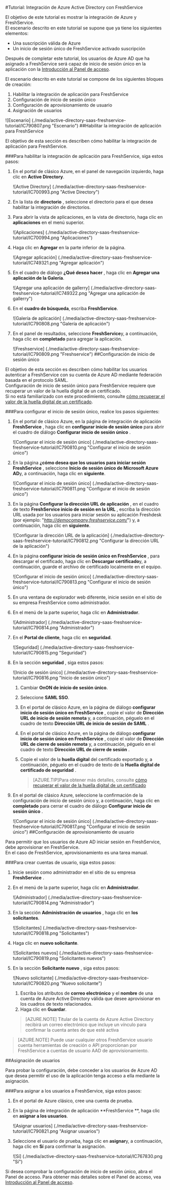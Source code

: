<properties 
    pageTitle="Tutorial: Integración de Azure Active Directory con FreshService | Microsoft Azure" 
    description="Aprenda a usar FreshService con Azure Active Directory para habilitar el inicio de sesión único, aprovisionamiento automatizado y mucho más." 
    services="active-directory" 
    authors="jeevansd"  
    documentationCenter="na" 
    manager="femila"/>
<tags 
    ms.service="active-directory" 
    ms.devlang="na" 
    ms.topic="article" 
    ms.tgt_pltfrm="na" 
    ms.workload="identity" 
    ms.date="09/29/2016" 
    ms.author="jeedes" />

#<a name="tutorial-azure-active-directory-integration-with-freshservice"></a>Tutorial: Integración de Azure Active Directory con FreshService
  
El objetivo de este tutorial es mostrar la integración de Azure y FreshService.  
El escenario descrito en este tutorial se supone que ya tiene los siguientes elementos:

-   Una suscripción válida de Azure
-   Un inicio de sesión único de FreshService activado suscripción
  
Después de completar este tutorial, los usuarios de Azure AD que ha asignado a FreshService será capaz de inicio de sesión único en la aplicación con la [Introducción al Panel de acceso](active-directory-saas-access-panel-introduction.md).
  
El escenario descrito en este tutorial se compone de los siguientes bloques de creación:

1.  Habilitar la integración de aplicación para FreshService
2.  Configuración de inicio de sesión único
3.  Configuración de aprovisionamiento de usuario
4.  Asignación de usuarios

![Escenario] (./media/active-directory-saas-freshservice-tutorial/IC790807.png "Escenario")
##<a name="enabling-the-application-integration-for-freshservice"></a>Habilitar la integración de aplicación para FreshService
  
El objetivo de esta sección es describen cómo habilitar la integración de aplicación para FreshService.

###<a name="to-enable-the-application-integration-for-freshservice-perform-the-following-steps"></a>Para habilitar la integración de aplicación para FreshService, siga estos pasos:

1.  En el portal de clásico Azure, en el panel de navegación izquierdo, haga clic en **Active Directory**.

    ![Active Directory] (./media/active-directory-saas-freshservice-tutorial/IC700993.png "Active Directory")

2.  En la lista de **directorio** , seleccione el directorio para el que desea habilitar la integración de directorios.

3.  Para abrir la vista de aplicaciones, en la vista de directorio, haga clic en **aplicaciones** en el menú superior.

    ![Aplicaciones] (./media/active-directory-saas-freshservice-tutorial/IC700994.png "Aplicaciones")

4.  Haga clic en **Agregar** en la parte inferior de la página.

    ![Agregar aplicación] (./media/active-directory-saas-freshservice-tutorial/IC749321.png "Agregar aplicación")

5.  En el cuadro de diálogo **¿Qué desea hacer** , haga clic en **Agregar una aplicación de la Galería**.

    ![Agregar una aplicación de gallerry] (./media/active-directory-saas-freshservice-tutorial/IC749322.png "Agregar una aplicación de gallerry")

6.  En el **cuadro de búsqueda**, escriba **FreshService**.

    ![Galería de aplicación] (./media/active-directory-saas-freshservice-tutorial/IC790808.png "Galería de aplicación")

7.  En el panel de resultados, seleccione **FreshService**y, a continuación, haga clic en **completado** para agregar la aplicación.

    ![Freshservice] (./media/active-directory-saas-freshservice-tutorial/IC790809.png "Freshservice")
##<a name="configuring-single-sign-on"></a>Configuración de inicio de sesión único
  
El objetivo de esta sección es describen cómo habilitar los usuarios autenticar a FreshService con su cuenta de Azure AD mediante federación basada en el protocolo SAML.  
Configuración de inicio de sesión único para FreshService requiere que recuperar un valor de la huella digital de un certificado.  
Si no está familiarizado con este procedimiento, consulte [cómo recuperar el valor de la huella digital de un certificado](http://youtu.be/YKQF266SAxI).

###<a name="to-configure-single-sign-on-perform-the-following-steps"></a>Para configurar el inicio de sesión único, realice los pasos siguientes:

1.  En el portal de clásico Azure, en la página de integración de aplicación **FreshService** , haga clic en **configurar inicio de sesión único** para abrir el cuadro de diálogo **Configurar inicio de sesión único** .

    ![Configurar el inicio de sesión único] (./media/active-directory-saas-freshservice-tutorial/IC790810.png "Configurar el inicio de sesión único")

2.  En la página **¿cómo desea que los usuarios para iniciar sesión FreshService** , seleccione **Inicio de sesión único de Microsoft Azure AD**y, a continuación, haga clic en **siguiente**.

    ![Configurar el inicio de sesión único] (./media/active-directory-saas-freshservice-tutorial/IC790811.png "Configurar el inicio de sesión único")

3.  En la página **Configurar la dirección URL de aplicación** , en el cuadro de texto **FreshService inicio de sesión en la URL** , escriba la dirección URL usada por los usuarios para iniciar sesión su aplicación Freshdesk (por ejemplo: "*http://democompany.freshservice.com/*") y, a continuación, haga clic en **siguiente**.

    ![Configurar la dirección URL de la aplicación] (./media/active-directory-saas-freshservice-tutorial/IC790812.png "Configurar la dirección URL de la aplicación")

4.  En la página **configurar inicio de sesión único en FreshService** , para descargar el certificado, haga clic en **Descargar certificado**y, a continuación, guarde el archivo de certificado localmente en el equipo.

    ![Configurar el inicio de sesión único] (./media/active-directory-saas-freshservice-tutorial/IC790813.png "Configurar el inicio de sesión único")

5.  En una ventana de explorador web diferente, inicie sesión en el sitio de su empresa FreshService como administrador.

6.  En el menú de la parte superior, haga clic en **Administrador**.

    ![Administrador] (./media/active-directory-saas-freshservice-tutorial/IC790814.png "Administrador")

7.  En el **Portal de cliente**, haga clic en **seguridad**.

    ![Seguridad] (./media/active-directory-saas-freshservice-tutorial/IC790815.png "Seguridad")

8.  En la sección **seguridad** , siga estos pasos:

    ![Inicio de sesión único] (./media/active-directory-saas-freshservice-tutorial/IC790816.png "Inicio de sesión único")

    1.  Cambiar **OnON de inicio de sesión único**.
    2.  Seleccione **SAML SSO**.
    3.  En el portal de clásico Azure, en la página de diálogo **configurar inicio de sesión único en FreshService** , copie el valor de **Dirección URL de inicio de sesión remota** y, a continuación, péguelo en el cuadro de texto **Dirección URL de inicio de sesión de SAML** .
    4.  En el portal de clásico Azure, en la página de diálogo **configurar inicio de sesión único en FreshService** , copie el valor de **Dirección URL de cierre de sesión remota** y, a continuación, péguelo en el cuadro de texto **Dirección URL de cierre de sesión** .
    5.  Copie el valor de la **huella digital** del certificado exportado y, a continuación, péguelo en el cuadro de texto de la **Huella digital de certificado de seguridad** .
    
        >[AZURE.TIP]Para obtener más detalles, consulte [cómo recuperar el valor de la huella digital de un certificado](http://youtu.be/YKQF266SAxI)

9.  En el portal de clásico Azure, seleccione la confirmación de la configuración de inicio de sesión único y, a continuación, haga clic en **completado** para cerrar el cuadro de diálogo **Configurar inicio de sesión único** .

    ![Configurar el inicio de sesión único] (./media/active-directory-saas-freshservice-tutorial/IC790817.png "Configurar el inicio de sesión único")
##<a name="configuring-user-provisioning"></a>Configuración de aprovisionamiento de usuario
  
Para permitir que los usuarios de Azure AD iniciar sesión en FreshService, debe aprovisionar en FreshService.  
En el caso de FreshService, aprovisionamiento es una tarea manual.

###<a name="to-provision-a-user-accounts-perform-the-following-steps"></a>Para crear cuentas de usuario, siga estos pasos:

1.  Inicie sesión como administrador en el sitio de su empresa **FreshService** .

2.  En el menú de la parte superior, haga clic en **Administrador**.

    ![Administrador] (./media/active-directory-saas-freshservice-tutorial/IC790814.png "Administrador")

3.  En la sección **Administración de usuarios** , haga clic en **los solicitantes**.

    ![Solicitantes] (./media/active-directory-saas-freshservice-tutorial/IC790818.png "Solicitantes")

4.  Haga clic en **nuevo solicitante**.

    ![Solicitantes nuevos] (./media/active-directory-saas-freshservice-tutorial/IC790819.png "Solicitantes nuevos")

5.  En la sección **Solicitante nuevo** , siga estos pasos:

    ![Nuevo solicitante] (./media/active-directory-saas-freshservice-tutorial/IC790820.png "Nuevo solicitante")

    1.  Escriba los atributos de **correo electrónico** y el **nombre** de una cuenta de Azure Active Directory válida que desee aprovisionar en los cuadros de texto relacionados.
    2.  Haga clic en **Guardar**.

    >[AZURE.NOTE] Titular de la cuenta de Azure Active Directory recibirá un correo electrónico que incluye un vínculo para confirmar la cuenta antes de que esté activa

>[AZURE.NOTE] Puede usar cualquier otros FreshService usuario cuenta herramientas de creación o API proporcionan por FreshService a cuentas de usuario AAD de aprovisionamiento.

##<a name="assigning-users"></a>Asignación de usuarios
  
Para probar la configuración, debe conceder a los usuarios de Azure AD que desea permitir el uso de la aplicación tenga acceso a ella mediante la asignación.

###<a name="to-assign-users-to-freshservice-perform-the-following-steps"></a>Para asignar a los usuarios a FreshService, siga estos pasos:

1.  En el portal de Azure clásico, cree una cuenta de prueba.

2.  En la página de integración de aplicación **FreshService **, haga clic en **asignar a los usuarios**.

    ![Asignar usuarios] (./media/active-directory-saas-freshservice-tutorial/IC790821.png "Asignar usuarios")

3.  Seleccione el usuario de prueba, haga clic en **asignar**y, a continuación, haga clic en **Sí** para confirmar la asignación.

    ![Sí] (./media/active-directory-saas-freshservice-tutorial/IC767830.png "Sí")
  
Si desea comprobar la configuración de inicio de sesión único, abra el Panel de acceso. Para obtener más detalles sobre el Panel de acceso, vea [Introducción al Panel de acceso](active-directory-saas-access-panel-introduction.md).